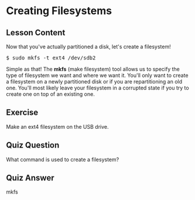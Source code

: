 # Creating Filesystems

## Lesson Content

Now that you've actually partitioned a disk, let's create a filesystem!

<pre>$ sudo mkfs -t ext4 /dev/sdb2</pre>

Simple as that! The <b>mkfs</b> (make filesystem) tool allows us to specify the type of filesystem we want and where we want it. You'll only want to create a filesystem on a newly partitioned disk or if you are repartitioning an old one. You'll most likely leave your filesystem in a corrupted state if you try to create one on top of an existing one.

## Exercise

Make an ext4 filesystem on the USB drive.

## Quiz Question

What command is used to create a filesystem?

## Quiz Answer

mkfs
